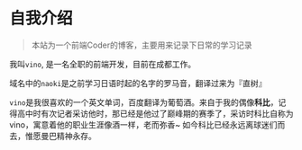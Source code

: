 # 自我介绍
> 本站为一个前端Coder的博客，主要用来记录下日常的学习记录

我叫`vino`, 是一名全职的前端开发，目前在成都工作。

域名中的`naoki`是之前学习日语时起的名字的罗马音，翻译过来为『直树』

`vino`是我很喜欢的一个英文单词，百度翻译为葡萄酒。来自于我的偶像**科比**，记得高中时有次记者采访他时，那已经是他过了巅峰期的赛季了，采访时科比自称为vino，寓意着他的职业生涯像酒一样，老而弥香~ 如今科比已经永远离球迷们而去，惟愿曼巴精神永存。

